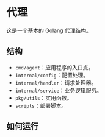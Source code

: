 # 代理

这是一个基本的 Golang 代理结构。

## 结构

- `cmd/agent`：应用程序的入口点。
- `internal/config`：配置处理。
- `internal/handler`：请求处理器。
- `internal/service`：业务逻辑服务。
- `pkg/utils`：实用函数。
- `scripts`：部署脚本。

## 如何运行